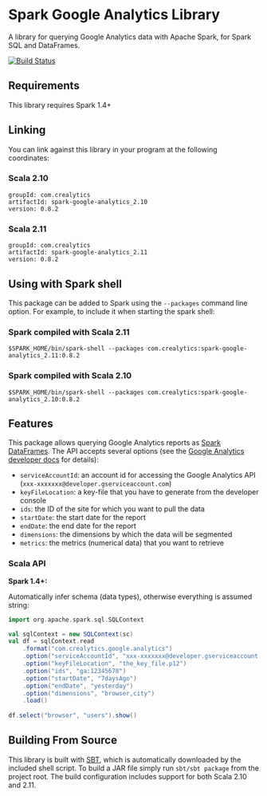 # Spark Google Analytics Library

A library for querying Google Analytics data with Apache Spark, for Spark SQL and DataFrames.

[![Build Status](https://travis-ci.org/crealytics/spark-google-analytics.svg?branch=master)](https://travis-ci.org/crealytics/spark-google-analytics)

## Requirements

This library requires Spark 1.4+

## Linking
You can link against this library in your program at the following coordinates:

### Scala 2.10
```
groupId: com.crealytics
artifactId: spark-google-analytics_2.10
version: 0.8.2
```
### Scala 2.11
```
groupId: com.crealytics
artifactId: spark-google-analytics_2.11
version: 0.8.2
```

## Using with Spark shell
This package can be added to  Spark using the `--packages` command line option.  For example, to include it when starting the spark shell:

### Spark compiled with Scala 2.11
```
$SPARK_HOME/bin/spark-shell --packages com.crealytics:spark-google-analytics_2.11:0.8.2
```

### Spark compiled with Scala 2.10
```
$SPARK_HOME/bin/spark-shell --packages com.crealytics:spark-google-analytics_2.10:0.8.2
```

## Features
This package allows querying Google Analytics reports as [Spark DataFrames](https://spark.apache.org/docs/latest/sql-programming-guide.html).
The API accepts several options (see the [Google Analytics developer docs](https://developers.google.com/analytics/devguides/reporting/core/v3/reference#q_details) for details):
* `serviceAccountId`: an account id for accessing the Google Analytics API (`xxx-xxxxxxx@developer.gserviceaccount.com`)
* `keyFileLocation`: a key-file that you have to generate from the developer console
* `ids`: the ID of the site for which you want to pull the data
* `startDate`: the start date for the report
* `endDate`: the end date for the report
* `dimensions`: the dimensions by which the data will be segmented
* `metrics`: the metrics (numerical data) that you want to retrieve

### Scala API
__Spark 1.4+:__

Automatically infer schema (data types), otherwise everything is assumed string:
```scala
import org.apache.spark.sql.SQLContext

val sqlContext = new SQLContext(sc)
val df = sqlContext.read
    .format("com.crealytics.google.analytics")
    .option("serviceAccountId", "xxx-xxxxxxx@developer.gserviceaccount.com")
    .option("keyFileLocation", "the_key_file.p12")
    .option("ids", "ga:12345678")
    .option("startDate", "7daysAgo")
    .option("endDate", "yesterday")
    .option("dimensions", "browser,city")
    .load()
    
df.select("browser", "users").show()
```

## Building From Source
This library is built with [SBT](http://www.scala-sbt.org/0.13/docs/Command-Line-Reference.html), which is automatically downloaded by the included shell script. To build a JAR file simply run `sbt/sbt package` from the project root. The build configuration includes support for both Scala 2.10 and 2.11.
